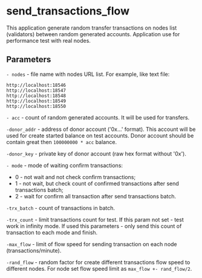 # send_transactions_flow

This application generate random transfer transactions on nodes list (validators) between random generated accounts. Application use for performance test with real nodes.

## Parameters

`- nodes` - file name with nodes URL list. For example, like text file:
```text
http://localhost:18546
http://localhost:18547
http://localhost:18548
http://localhost:18549
http://localhost:18550
``` 
`- acc` - count of random generated accounts. It will be used for transfers.

`-donor_addr` - address of donor account ('0x...' format). This account will be used for create started balance on test accounts. Donor account should be contain great then `100000000 * acc` balance.

`-donor_key` - private key of donor account (raw hex format without '0x').

`- mode` - mode of waiting confirm transactions:
* 0 - not wait and not check confirm transactions;
* 1 - not wait, but check count of confirmed transactions after send transactions batch;
* 2 - wait for confirm all transaction after send transactions batch.

`-trx_batch` - count of transactions in batch.

`-trx_count` - limit transactions count for test. If this param not set - test work in infinity mode. If used this parameters - only send this count of transaction to each mode and finish.

`-max_flow` - limit of flow speed for sending transaction on each node (transactions/minute).

`-rand_flow` - random factor for create different transactions flow speed to different nodes. For node set flow speed limit as `max_flow +- rand_flow/2`.
